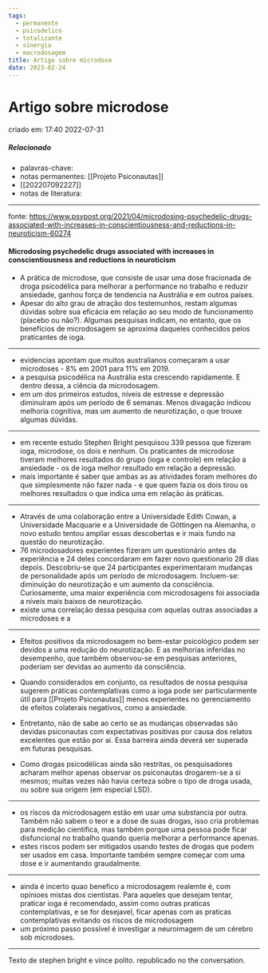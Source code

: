 ```yaml
---
tags:
  - permanente
  - psicodelico
  - totalizante
  - sinergia
  - macrodosagem
title: Artigo sobre microdose
date: 2023-02-24
---
```

# Artigo sobre microdose
criado em: 17:40 2022-07-31

##### Relacionado
- palavras-chave: 
- notas permanentes: [[Projeto Psiconautas]]
- [[202207092227]]
- notas de literatura: 

---
fonte: https://www.psypost.org/2021/04/microdosing-psychedelic-drugs-associated-with-increases-in-conscientiousness-and-reductions-in-neuroticism-60274

#### Microdosing psychedelic drugs associated with increases in conscientiousness and reductions in neuroticism

- A prática de microdose, que consiste de usar uma dose fracionada de droga psicodélica para melhorar a performance no trabalho e reduzir ansiedade, ganhou força de tendencia na Austrália e em outros países.
- Apesar do alto grau de atração dos testemunhos, restam algumas dúvidas sobre sua eficácia em relação ao seu modo de funcionamento (placebo ou não?). Algumas pesquisas indicam, no entanto, que os benefícios de microdosagem se aproxima daqueles conhecidos pelos praticantes de ioga.
---
- evidencias apontam que muitos australianos começaram a usar microdoses - 8% em 2001 para 11% em 2019.
- a pesquisa psicodélica na Austrália esta crescendo rapidamente. E dentro dessa, a ciência da microdosagem.
- em um dos primeiros estudos, níveis de estresse e depressão diminuíram após um período de 6 semanas. Menos divagação indicou melhoria cognitiva, mas um aumento de neurotização, o que trouxe algumas dúvidas.
---
- em recente estudo Stephen Bright pesquisou 339 pessoa que fizeram ioga, microdose, os dois e nenhum. Os praticantes de microdose tiveram melhores resultados do grupo (ioga e controle) em relação a ansiedade - os de ioga melhor resultado em relação a depressão.
- mais importante é saber que ambas as as atividades foram melhores do que simplesmente não fazer nada - e que quem fazia os dois tirou os melhores resultados o que indica uma em relação às práticas.
---
- Através de uma colaboração entre a Universidade Edith Cowan, a Universidade Macquarie e a Universidade de Göttingen na Alemanha, o novo estudo tentou ampliar essas descobertas e ir mais fundo na questão do neurotização.
- 76 microdosadores experientes fizeram um questionário antes da experiência e 24 deles concordaram em fazer novo questionario 28 dias depois. Descobriu-se que 24 participantes experimentaram mudanças de personalidade após um período de microdosagem.  Incluem-se: diminuição do neurotização e um aumento da consciência. Curiosamente, uma maior experiência com microdosagens foi associada a níveis mais baixos de neurotização.
- existe uma correlação dessa pesquisa com aquelas outras associadas a microdoses e a
---

- Efeitos positivos da microdosagem no bem-estar psicológico podem ser devidos a uma redução do neurotização. E as melhorias inferidas no desempenho, que também observou-se em pesquisas anteriores, poderiam ser devidas ao aumento da consciência.

- Quando considerados em conjunto, os resultados de nossa pesquisa sugerem práticas contemplativas como a ioga pode ser particularmente útil para [[Projeto Psiconautas]] menos experientes no gerenciamento de efeitos colaterais negativos, como a ansiedade.

- Entretanto, não de sabe ao certo se as mudanças observadas são devidas psiconautas com expectativas positivas por causa dos relatos excelentes que estão por aí. Essa barreira ainda deverá ser superada em futuras pesquisas.
- Como drogas psicodélicas ainda são restritas, os pesquisadores acharam melhor apenas observar os psiconautas drogarem-se a si mesmos; muitas vezes não havia certeza sobre o tipo de droga usada, ou sobre sua origem (em especial LSD).
---
- os riscos da microdosagem estão em usar uma substancia por outra. Também não sabem o teor e a dose de suas drogas, isso cria problemas para medição cientifica, mas também porque uma pessoa pode ficar disfuncional no trabalho quando queria melhorar a performance apenas.
- estes riscos podem ser mitigados usando testes de drogas que podem ser usados em casa. Importante também sempre começar com uma dose e ir aumentando graudalmente.
---

- ainda é incerto quao benefico a microdosagem realemte é, com opinioes mistas dos cientistas. Para aqueles que desejam tentar, praticar ioga é recomendado, assim como outras praticas contemplativas, e se for desejavel, ficar apenas com as praticas contemplativas evitando os riscos de microdosagem
- um próximo passo possível é investigar a neuroimagem de um cérebro sob microdoses. 
- ---
Texto de stephen bright e vince polito.
republicado no the conversation.


